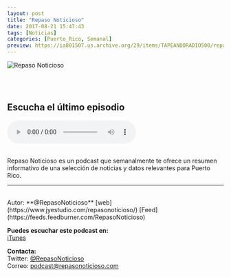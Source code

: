 ```yaml
---
layout: post
title: "Repaso Noticioso"
date: 2017-08-21 15:47:43
tags: [Noticias]
categories: [Puerto_Rico, Semanal]
preview: https://ia801507.us.archive.org/29/items/TAPEANDORADIO500/repaso_noticioso300-Enrique%20Vargas.png
---
```


![Repaso Noticioso](https://ia601507.us.archive.org/29/items/TAPEANDORADIO500/repaso_noticioso500-Enrique%20Vargas.png)

<br/>
<br/>

## Escucha el último episodio

<!--reproductor-feed=https://feeds.feedburner.com/RepasoNoticioso-->
<!--reproductor-start-->
<audio id="audio" preload="auto" controls="" src="http://feedproxy.google.com/~r/RepasoNoticioso/~5/uEqvKCF8HEw/RN_EspecialSonidos2017.mp3"></audio>
<!--reproductor-end-->

<br/>
Repaso Noticioso es un podcast que semanalmente te ofrece un resumen informativo de una selección de noticias y datos relevantes para Puerto Rico.

_ _ _

<br>
Autor: **@RepasoNoticioso**  
[web](https://www.jyestudio.com/repasonoticioso/)   
[Feed](https://feeds.feedburner.com/RepasoNoticioso)   
  
  
**Puedes escuchar este podcast en:**  
[iTunes](https://itunes.apple.com/us/podcast/repaso-noticioso/id1205225213?mt=2)  

**Contacta:**  
Twitter: [@RepasoNoticioso](https://twitter.com/RepasoNoticioso)  
Correo: [podcast@repasonoticioso.com](mailto:podcast@repasonoticioso.com)  

